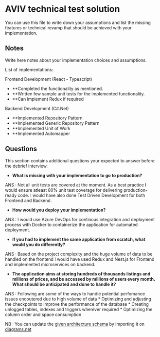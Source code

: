 # AVIV technical test solution

You can use this file to write down your assumptions and list the missing features or technical revamp that should
be achieved with your implementation.

## Notes

Write here notes about your implementation choices and assumptions.

List of implementations:

Frontend Development (React - Typescript)

- **Completed the functionality as mentioned.
- **Written few sample unit tests for the implemented functionality.
- **Can implement Redux if required 

Backend Development (C#.Net)

- **Implemented Repository Pattern
- **Implemented Generic Repository Pattern
- **Implemented Unit of Work
- **Implemented Automapper

## Questions

This section contains additional questions your expected to answer before the debrief interview.

- **What is missing with your implementation to go to production?**

ANS : Not all unit tests are covered at the moment. As a best practice I would ensure atleast 80% unit test coverage for delivering production-ready code. 
I would have also done Test Driven Development for both Frontend and Backend.

- **How would you deploy your implementation?**

ANS : I would use Azure DevOps for continous integration and deployment process with Docker to containerize the application for automated deployment.

- **If you had to implement the same application from scratch, what would you do differently?**

ANS : Based on the project complexity and the huge volume of data to be handled on the frontend I would have used Redux and Nest.js for Frontend and implemented microservices on backend.

- **The application aims at storing hundreds of thousands listings and millions of prices, and be accessed by millions
  of users every month. What should be anticipated and done to handle it?**
  
ANS : Following are some of the ways to handle potential perfomance issues encoutered due to high volume of data
       * Optimizing and adjusting the checkpoints to improve the performance of the database 
	   * Creating unlogged tables, indexes and triggers wherever required
	   * Optimizing the column order and space consumption

  NB : You can update the [given architecture schema](./schemas/Aviv_Technical_Test_Architecture.drawio) by importing it
  on [diagrams.net](https://app.diagrams.net/) 
